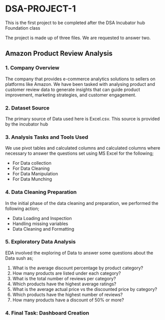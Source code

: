 # DSA-PROJECT-1
This is the first project to be completed after the DSA Incubator hub Foundation class

The project is made up of three files. We are requested to answer two.

## Amazon Product Review Analysis 
### 1. Company Overview 
The company that provides e-commerce analytics solutions to sellers on platforms like Amazon. We have been tasked with analysing product and customer review data to generate insights that can guide product improvement, marketing strategies, and customer engagement. 

### 2. Dataset Source 
The primary source of Data used here is Excel.csv. This source is provided by the incubator hub 

### 3. Analysis Tasks and Tools Used  
 We use pivot tables and calculated columns and calculated columns where necessary to answer the questions set using MS Excel for the following;
  - For Data collection
  - For Data Cleaning
  - For Data Manipulation
  - For Data Munching

### 4. Data Cleaning Preparation
In the initial phase of the data cleaning and preparation, we performed the following action;
-  Data Loading and Inspection
-  Handling missing variables
-  Data Cleaning and Formatting

### 5. Exploratory Data Analysis
EDA involved the exploring of Data to answer some questions about the Data sush as;
1. What is the average discount percentage by product category? 
  2. How many products are listed under each category? 
3. What is the total number of reviews per category?  
4. Which products have the highest average ratings? 
5. What is the average actual price vs the discounted price by category? 
6. Which products have the highest number of reviews? 
7. How many products have a discount of 50% or more? 

### 4. Final Task: Dashboard Creation 
